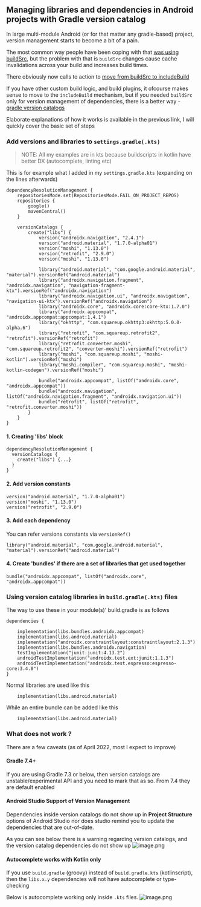 ## Managing libraries and dependencies in Android projects with Gradle version catalog

In large multi-module Android (or for that matter any gradle-based) project, version management starts to become a bit of a pain. 

The most common way people have been coping with that [was using buildSrc](https://proandroiddev.com/better-dependencies-management-using-buildsrc-kotlin-dsl-eda31cdb81bf), but the problem with that is `buildSrc` changes cause cache invalidations across your build and increases build times. 

There obviously now calls to action to [move from buildSrc to includeBuild](https://medium.com/bumble-tech/how-to-use-composite-builds-as-a-replacement-of-buildsrc-in-gradle-64ff99344b58) 

If you have other custom build logic, and build plugins, it ofcourse makes sense to move to the `includeBuild` mechanism, but if you needed `buildSrc` only for version management of dependencies, there is a better way - [gradle version catalogs](https://docs.gradle.org/current/userguide/platforms.html)

Elaborate explanations of how it works is available in the previous link, I will quickly cover the basic set of steps 

### Add versions and libraries to `settings.gradle(.kts)` 

> NOTE: All my examples are in kts because buildscripts in kotlin have better DX (autocomplete, linting etc) 

This is for example what I added in my `settings.gradle.kts` (expanding on the lines afterwards) 

```
dependencyResolutionManagement {
    repositoriesMode.set(RepositoriesMode.FAIL_ON_PROJECT_REPOS)
    repositories {
        google()
        mavenCentral()
    }

    versionCatalogs {
        create("libs") {
            version("androidx.navigation", "2.4.1")
            version("android.material", "1.7.0-alpha01")
            version("moshi", "1.13.0")
            version("retrofit", "2.9.0")
            version("moshi", "1.13.0")

            library("android.material", "com.google.android.material", "material").versionRef("android.material")
            library("androidx.navigation.fragment", "androidx.navigation", "navigation-fragment-ktx").versionRef("androidx.navigation")
            library("androidx.navigation.ui", "androidx.navigation", "navigation-ui-ktx").versionRef("androidx.navigation")
            library("androidx.core", "androidx.core:core-ktx:1.7.0")
            library("androidx.appcompat", "androidx.appcompat:appcompat:1.4.1")
            library("okhttp", "com.squareup.okhttp3:okhttp:5.0.0-alpha.6")
            library("retrofit", "com.squareup.retrofit2", "retrofit").versionRef("retrofit")
            library("retrofit.converter.moshi", "com.squareup.retrofit2", "converter-moshi").versionRef("retrofit")
            library("moshi", "com.squareup.moshi", "moshi-kotlin").versionRef("moshi")
            library("moshi.compiler", "com.squareup.moshi", "moshi-kotlin-codegen").versionRef("moshi")

            bundle("androidx.appcompat", listOf("androidx.core", "androidx.appcompat"))
            bundle("androidx.navigation", listOf("androidx.navigation.fragment", "androidx.navigation.ui"))
            bundle("retrofit", listOf("retrofit", "retrofit.converter.moshi"))
        }
    }
}
```

#### 1. Creating 'libs' block 


```
dependencyResolutionManagement {
  versionCatalogs {
    create("libs") {...}
  }
}
```

#### 2. Add version constants 

```
version("android.material", "1.7.0-alpha01")
version("moshi", "1.13.0")
version("retrofit", "2.9.0")

```

#### 3. Add each dependency 
You can refer versions constants via `versionRef()` 
```
library("android.material", "com.google.android.material", "material").versionRef("android.material")

```

#### 4. Create 'bundles' if there are a set of libraries that get used together 

```
bundle("androidx.appcompat", listOf("androidx.core", "androidx.appcompat"))
``` 

### Using version catalog libraries in `build.gradle(.kts)` files 

The way to use these in your module(s)' build.gradle is as follows 

```
dependencies {

    implementation(libs.bundles.androidx.appcompat)
    implementation(libs.android.material)
    implementation("androidx.constraintlayout:constraintlayout:2.1.3")
    implementation(libs.bundles.androidx.navigation)
    testImplementation("junit:junit:4.13.2")
    androidTestImplementation("androidx.test.ext:junit:1.1.3")
    androidTestImplementation("androidx.test.espresso:espresso-core:3.4.0")
}

```

Normal libraries are used like this 

```
    implementation(libs.android.material)
```

While an entire bundle can be added like this 


```
    implementation(libs.android.material)
```

### What does not work ? 

There are a few caveats (as of April 2022, most I expect to improve) 

#### Gradle 7.4+ 
If you are using Gradle 7.3 or below, then version catalogs are unstable/experimental API and you need to mark that as so. From 7.4 they are default enabled 

#### Android Studio Support of Version Management 

Dependencies inside version catalogs do not show up in **Project Structure** options of Android Studio nor does studio remind you to update the dependencies that are out-of-date. 

As you can see below there is a warning regarding version catalogs, and the version catalog dependencies do not show up 
![image.png](https://cdn.hashnode.com/res/hashnode/image/upload/v1650964851253/DJUqK8dvR.png)

#### Autocomplete works with Kotlin only 

If you use `build.gradle` (groovy) instead of `build.gradle.kts` (kotlinscript), then the `libs.x.y` dependencies will not have autocomplete or type-checking

Below is autocomplete working only inside `.kts` files. 
![image.png](https://cdn.hashnode.com/res/hashnode/image/upload/v1650964965128/RjHh6mos9.png)
